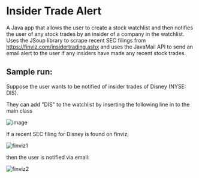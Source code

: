 # Insider Trade Alert

A Java app that allows the user to create a stock watchlist and then notifies the user of any stock trades by an insider of a company in the watchlist.
Uses the JSoup library to scrape recent SEC filings from https://finviz.com/insidertrading.ashx and uses the JavaMail API to send an email alert to the user if 
any insiders have made any recent stock trades.

## Sample run: 

Suppose the user wants to be notified of insider trades of Disney (NYSE: DIS). 

They can add "DIS" to the watchlist by inserting the following line in to the main class 

![image](https://user-images.githubusercontent.com/105755993/216004644-d711eeca-46e1-4e16-9ed2-1345b2f2d339.png)

If a recent SEC filing for Disney is found on finviz, 

![finviz1](https://user-images.githubusercontent.com/105755993/216004956-2cb4b3a4-b2eb-4cd3-a39b-99b6d9a7b25a.PNG)

then the user is notified via email: 

![finviz2](https://user-images.githubusercontent.com/105755993/216005043-a8b72eb0-97df-472f-be69-c95e01ca939c.PNG)
